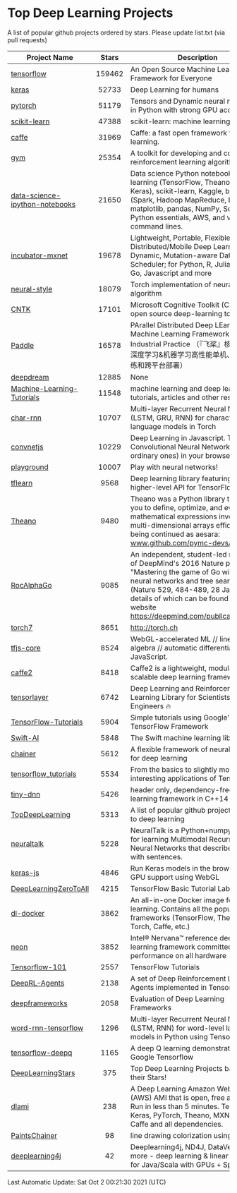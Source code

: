 # Top Deep Learning Projects
A list of popular github projects ordered by stars.
Please update list.txt (via pull requests)

|Project Name| Stars | Description |
| ---------- |:-----:| ----------- |
| [tensorflow](https://github.com/tensorflow/tensorflow) | 159462 | An Open Source Machine Learning Framework for Everyone |
| [keras](https://github.com/keras-team/keras) | 52733 | Deep Learning for humans |
| [pytorch](https://github.com/pytorch/pytorch) | 51179 | Tensors and Dynamic neural networks in Python with strong GPU acceleration |
| [scikit-learn](https://github.com/scikit-learn/scikit-learn) | 47388 | scikit-learn: machine learning in Python |
| [caffe](https://github.com/BVLC/caffe) | 31969 | Caffe: a fast open framework for deep learning. |
| [gym](https://github.com/openai/gym) | 25354 | A toolkit for developing and comparing reinforcement learning algorithms. |
| [data-science-ipython-notebooks](https://github.com/donnemartin/data-science-ipython-notebooks) | 21650 | Data science Python notebooks: Deep learning (TensorFlow, Theano, Caffe, Keras), scikit-learn, Kaggle, big data (Spark, Hadoop MapReduce, HDFS), matplotlib, pandas, NumPy, SciPy, Python essentials, AWS, and various command lines. |
| [incubator-mxnet](https://github.com/apache/incubator-mxnet) | 19678 | Lightweight, Portable, Flexible Distributed/Mobile Deep Learning with Dynamic, Mutation-aware Dataflow Dep Scheduler; for Python, R, Julia, Scala, Go, Javascript and more |
| [neural-style](https://github.com/jcjohnson/neural-style) | 18079 | Torch implementation of neural style algorithm |
| [CNTK](https://github.com/microsoft/CNTK) | 17101 | Microsoft Cognitive Toolkit (CNTK), an open source deep-learning toolkit |
| [Paddle](https://github.com/PaddlePaddle/Paddle) | 16578 | PArallel Distributed Deep LEarning: Machine Learning Framework from Industrial Practice （『飞桨』核心框架，深度学习&机器学习高性能单机、分布式训练和跨平台部署） |
| [deepdream](https://github.com/google/deepdream) | 12885 | None |
| [Machine-Learning-Tutorials](https://github.com/ujjwalkarn/Machine-Learning-Tutorials) | 11548 | machine learning and deep learning tutorials, articles and other resources  |
| [char-rnn](https://github.com/karpathy/char-rnn) | 10707 | Multi-layer Recurrent Neural Networks (LSTM, GRU, RNN) for character-level language models in Torch |
| [convnetjs](https://github.com/karpathy/convnetjs) | 10229 | Deep Learning in Javascript. Train Convolutional Neural Networks (or ordinary ones) in your browser. |
| [playground](https://github.com/tensorflow/playground) | 10007 | Play with neural networks! |
| [tflearn](https://github.com/tflearn/tflearn) | 9568 | Deep learning library featuring a higher-level API for TensorFlow. |
| [Theano](https://github.com/Theano/Theano) | 9480 | Theano was a Python library that allows you to define, optimize, and evaluate mathematical expressions involving multi-dimensional arrays efficiently. It is being continued as aesara: www.github.com/pymc-devs/aesara |
| [RocAlphaGo](https://github.com/Rochester-NRT/RocAlphaGo) | 9085 | An independent, student-led replication of DeepMind's 2016 Nature publication, "Mastering the game of Go with deep neural networks and tree search" (Nature 529, 484-489, 28 Jan 2016), details of which can be found on their website https://deepmind.com/publications.html. |
| [torch7](https://github.com/torch/torch7) | 8651 | http://torch.ch |
| [tfjs-core](https://github.com/tensorflow/tfjs-core) | 8524 | WebGL-accelerated ML // linear algebra // automatic differentiation for JavaScript. |
| [caffe2](https://github.com/facebookarchive/caffe2) | 8418 | Caffe2 is a lightweight, modular, and scalable deep learning framework. |
| [tensorlayer](https://github.com/tensorlayer/tensorlayer) | 6742 | Deep Learning and Reinforcement Learning Library for Scientists and Engineers 🔥 |
| [TensorFlow-Tutorials](https://github.com/nlintz/TensorFlow-Tutorials) | 5904 | Simple tutorials using Google's TensorFlow Framework |
| [Swift-AI](https://github.com/Swift-AI/Swift-AI) | 5848 | The Swift machine learning library. |
| [chainer](https://github.com/chainer/chainer) | 5612 | A flexible framework of neural networks for deep learning |
| [tensorflow_tutorials](https://github.com/pkmital/tensorflow_tutorials) | 5534 | From the basics to slightly more interesting applications of Tensorflow |
| [tiny-dnn](https://github.com/tiny-dnn/tiny-dnn) | 5426 | header only, dependency-free deep learning framework in C++14 |
| [TopDeepLearning](https://github.com/aymericdamien/TopDeepLearning) | 5313 | A list of popular github projects related to deep learning |
| [neuraltalk](https://github.com/karpathy/neuraltalk) | 5228 | NeuralTalk is a Python+numpy project for learning Multimodal Recurrent Neural Networks that describe images with sentences. |
| [keras-js](https://github.com/transcranial/keras-js) | 4846 | Run Keras models in the browser, with GPU support using WebGL |
| [DeepLearningZeroToAll](https://github.com/hunkim/DeepLearningZeroToAll) | 4215 | TensorFlow Basic Tutorial Labs |
| [dl-docker](https://github.com/floydhub/dl-docker) | 3862 | An all-in-one Docker image for deep learning. Contains all the popular DL frameworks (TensorFlow, Theano, Torch, Caffe, etc.) |
| [neon](https://github.com/NervanaSystems/neon) | 3852 | Intel® Nervana™ reference deep learning framework committed to best performance on all hardware |
| [Tensorflow-101](https://github.com/sjchoi86/Tensorflow-101) | 2557 | TensorFlow Tutorials |
| [DeepRL-Agents](https://github.com/awjuliani/DeepRL-Agents) | 2138 | A set of Deep Reinforcement Learning Agents implemented in Tensorflow. |
| [deepframeworks](https://github.com/zer0n/deepframeworks) | 2058 | Evaluation of Deep Learning Frameworks |
| [word-rnn-tensorflow](https://github.com/hunkim/word-rnn-tensorflow) | 1296 | Multi-layer Recurrent Neural Networks (LSTM, RNN) for word-level language models in Python using TensorFlow. |
| [tensorflow-deepq](https://github.com/siemanko/tensorflow-deepq) | 1165 | A deep Q learning demonstration using Google Tensorflow |
| [DeepLearningStars](https://github.com/hunkim/DeepLearningStars) | 375 | Top Deep Learning Projects based on their Stars! |
| [dlami](https://github.com/ritchieng/dlami) | 238 | A Deep Learning Amazon Web Service (AWS) AMI that is open, free and works. Run in less than 5 minutes. TensorFlow, Keras, PyTorch, Theano, MXNet, CNTK, Caffe and all dependencies. |
| [PaintsChainer](https://github.com/taizan/PaintsChainer) | 98 | line drawing colorization using chainer |
| [deeplearning4j](https://github.com/deeplearning4j/deeplearning4j) | 42 | Deeplearning4j, ND4J, DataVec and more - deep learning & linear algebra for Java/Scala with GPUs + Spark |

Last Automatic Update: Sat Oct  2 00:21:30 2021 (UTC)
